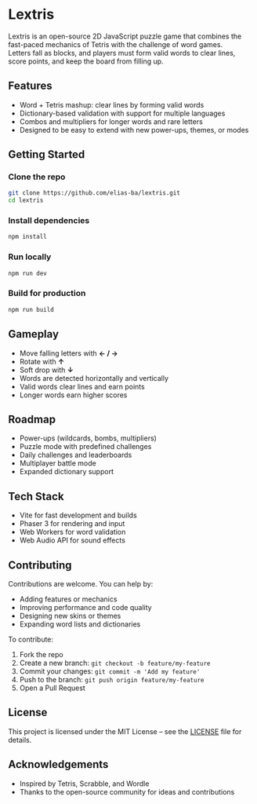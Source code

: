 # Lextris

Lextris is an open-source 2D JavaScript puzzle game that combines the fast-paced mechanics of Tetris with the challenge of word games.  
Letters fall as blocks, and players must form valid words to clear lines, score points, and keep the board from filling up.

## Features
- Word + Tetris mashup: clear lines by forming valid words
- Dictionary-based validation with support for multiple languages
- Combos and multipliers for longer words and rare letters
- Designed to be easy to extend with new power-ups, themes, or modes

## Getting Started

### Clone the repo
```bash
git clone https://github.com/elias-ba/lextris.git
cd lextris
````

### Install dependencies

```bash
npm install
```

### Run locally

```bash
npm run dev
```

### Build for production

```bash
npm run build
```

## Gameplay

* Move falling letters with **← / →**
* Rotate with **↑**
* Soft drop with **↓**
* Words are detected horizontally and vertically
* Valid words clear lines and earn points
* Longer words earn higher scores

## Roadmap

* Power-ups (wildcards, bombs, multipliers)
* Puzzle mode with predefined challenges
* Daily challenges and leaderboards
* Multiplayer battle mode
* Expanded dictionary support

## Tech Stack

* Vite for fast development and builds
* Phaser 3 for rendering and input
* Web Workers for word validation
* Web Audio API for sound effects

## Contributing

Contributions are welcome. You can help by:

* Adding features or mechanics
* Improving performance and code quality
* Designing new skins or themes
* Expanding word lists and dictionaries

To contribute:

1. Fork the repo
2. Create a new branch: `git checkout -b feature/my-feature`
3. Commit your changes: `git commit -m 'Add my feature'`
4. Push to the branch: `git push origin feature/my-feature`
5. Open a Pull Request

## License

This project is licensed under the MIT License – see the [LICENSE](LICENSE) file for details.

## Acknowledgements

* Inspired by Tetris, Scrabble, and Wordle
* Thanks to the open-source community for ideas and contributions
